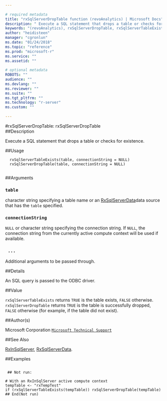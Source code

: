 ```yaml
--- 
 
# required metadata 
title: "rxSqlServerDropTable function (revoAnalytics) | Microsoft Docs" 
description: " Execute a SQL statement that drops a table or checks for existence. " 
keywords: "(revoAnalytics), rxSqlServerDropTable, rxSqlServerTableExists, file" 
author: "heidisteen" 
manager: "cgronlun" 
ms.date: "01/24/2018" 
ms.topic: "reference" 
ms.prod: "microsoft-r" 
ms.service: "" 
ms.assetid: "" 
 
# optional metadata 
ROBOTS: "" 
audience: "" 
ms.devlang: "" 
ms.reviewer: "" 
ms.suite: "" 
ms.tgt_pltfrm: "" 
ms.technology: "r-server" 
ms.custom: "" 
 
--- 
```

 
 
 
 #rxSqlServerDropTable:  rxSqlServerDropTable  
 ##Description
 
Execute a SQL statement that drops a table or checks for existence.
 
 
 ##Usage

```   
  rxSqlServerTableExists(table, connectionString = NULL)
  rxSqlServerDropTable(table, connectionString = NULL)
 
```
 
 
 ##Arguments

   
    
 ### `table`
  character string specifying a table name or an [RxSqlServerData](RxSqlServerData.md)data source that has the `table` specified.  
  
  
    
 ### `connectionString`
 `NULL` or character string specifying the connection string.  If `NULL`, the connection string from the currently  active compute context will be used if available.  
  
  
    
 ### ` ...`
  Additional arguments to be passed through.  
  
  
 
 
 ##Details
 
An SQL query is passed to the ODBC driver.
 
 
 ##Value
 
`rxSqlServerTableExists` returns `TRUE` is the table exists, `FALSE` otherwise.
`rxSqlServerDropTable` returns `TRUE` is the table is successfully dropped, 
`FALSE` otherwise (for example, if the table did not exist).
 
 
 ##Author(s)
 
Microsoft Corporation [`Microsoft Technical Support`](https://go.microsoft.com/fwlink/?LinkID=698556&clcid=0x409)

 
 
 
 
 ##See Also
 
[RxInSqlServer](RxInSqlServer.md),
[RxSqlServerData](RxSqlServerData.md).
   
 ##Examples

 ```
   
  ## Not run:
 
# With an RxInSqlServer active compute context
tempTable <- "rxTempTest"
if (rxSqlServerTableExists(tempTable)) rxSqlServerDropTable(tempTable)
 ## End(Not run) 
  
 
```
 
 
 
 
